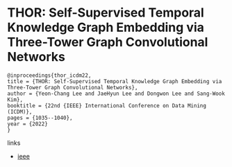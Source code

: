 # THOR: Self-Supervised Temporal Knowledge Graph Embedding via Three-Tower Graph Convolutional Networks

```
@inproceedings{thor_icdm22,
title = {THOR: Self-Supervised Temporal Knowledge Graph Embedding via Three-Tower Graph Convolutional Networks},
author = {Yeon-Chang Lee and JaeHyun Lee and Dongwon Lee and Sang-Wook Kim},
booktitle = {22nd {IEEE} International Conference on Data Mining (ICDM)},
pages = {1035--1040},
year = {2022}
}
```

links
- [ieee](https://doi.org/10.1109/ICDM54844.2022.00127)
